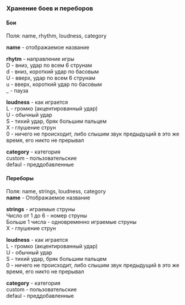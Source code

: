 ### Хранение боев и переборов  
#### Бои  
Поля: name, rhythm, loudness, category  
  
**name** - отображаемое название  
  
**rhytm** - направление игры  
D - вниз, удар по всем 6 струнам  
d - вниз, короткий удар по басовым  
U - вверх, удар по всем 6 струнам  
u - вверх, короткий удар по басовым  
_ - пауза 
  
**loudness** - как играется  
L - громко (акцентированный удар)  
U - обычный удар  
S - тихий удар, бряк большим пальцем  
X - глушение струн  
0 - ничего не происходит, либо слышим звук предыдущий в это же время, его никто не прерывал  
  
**category** - категория  
custom - пользовательские  
defaul - преддобавленные  
  
#### Переборы  
Поля: name, strings, loudness, category  
**name** - Отображаемое название  
  
**strings** - играемые струны  
Число от 1 до 6 - номер струны  
Больше 1 числа - одновременно играемые струны  
X - глушение струн  
  
**loudness** - как играется  
L - громко (акцентированный удар)  
U - обычный удар  
S - тихий удар, бряк большим пальцем  
0 - ничего не происходит, либо слышим звук предыдущий в это же время, его никто не прерывал  
  
**category** - категория  
custom - пользовательские  
defaul - преддобавленные  
